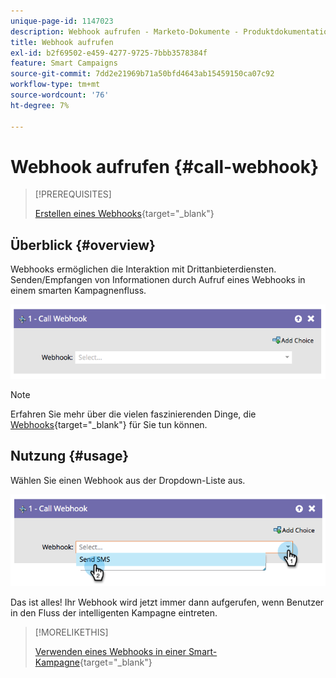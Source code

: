 ```yaml
---
unique-page-id: 1147023
description: Webhook aufrufen - Marketo-Dokumente - Produktdokumentation
title: Webhook aufrufen
exl-id: b2f69502-e459-4277-9725-7bbb3578384f
feature: Smart Campaigns
source-git-commit: 7dd2e21969b71a50bfd4643ab15459150ca07c92
workflow-type: tm+mt
source-wordcount: '76'
ht-degree: 7%

---
```


# Webhook aufrufen {#call-webhook}

>[!PREREQUISITES]
>
>[Erstellen eines Webhooks](/help/marketo/product-docs/administration/additional-integrations/create-a-webhook.md){target="_blank"}

## Überblick {#overview}

Webhooks ermöglichen die Interaktion mit Drittanbieterdiensten. Senden/Empfangen von Informationen durch Aufruf eines Webhooks in einem smarten Kampagnenfluss.

![](assets/call-webhook-1.png)

>[!NOTE]
>
>Erfahren Sie mehr über die vielen faszinierenden Dinge, die [Webhooks](https://experienceleague.adobe.com/en/docs/marketo-developer/marketo/webhooks/webhooks){target="_blank"} für Sie tun können.

## Nutzung {#usage}

Wählen Sie einen Webhook aus der Dropdown-Liste aus.

![](assets/call-webhook-2.png)

Das ist alles! Ihr Webhook wird jetzt immer dann aufgerufen, wenn Benutzer in den Fluss der intelligenten Kampagne eintreten.

>[!MORELIKETHIS]
>
>[Verwenden eines Webhooks in einer Smart-Kampagne](/help/marketo/product-docs/core-marketo-concepts/smart-campaigns/flow-actions/use-a-webhook-in-a-smart-campaign.md){target="_blank"}
